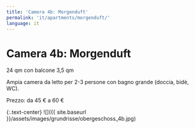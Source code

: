 ```yaml
---
title: 'Camera 4b: Morgenduft'
permalink: 'it/apartments/morgenduft/'
language: it
---
```


# Camera 4b: Morgenduft

24 qm con balcone 3,5 qm

Ampia camera da letto per 2-3 persone con bagno grande (doccia, bidè, WC).

Prezzo: da 45 € a 60 €

{:.text-center}
![]({{ site.baseurl }}/assets/images/grundrisse/obergeschoss_4b.jpg)